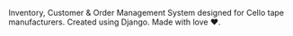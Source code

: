 Inventory, Customer & Order Management System designed for Cello tape manufacturers. Created using Django. Made with love ❤.
